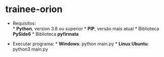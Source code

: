 # trainee-orion

- Requisitos:  
        * **Python**, version 3.8 ou superior
        * **PIP**, versão mais atual
        * Biblioteca **PySide6**
        * Biblioteca **pyfirmata**

- Executar programa:
        * **Windows**: python main.py
        * **Linux Ubuntu**: python3 main.py
